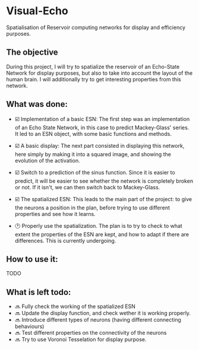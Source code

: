 # Visual-Echo
Spatialisation of Reservoir computing networks for display and efficiency purposes.

## The objective
During this project, I will try to spatialize the reservoir of an Echo-State Network for display purposes, but also to take into account the layout of the human brain. I will additionally try to get interesting properties from this network.

## What was done:

* :ballot_box_with_check: Implementation of a basic ESN:
The first step was an implementation of an Echo State Network, in this case to predict Mackey-Glass' series.
It led to an ESN object, with some basic functions and methods.

* :ballot_box_with_check: A basic display:
The next part consisted in displaying this network, here simply by making it into a squared image, and showing the evolution of the activation.

* :ballot_box_with_check: Switch to a prediction of the sinus function.
Since it is easier to predict, it will be easier to see whether the network is completely broken or not. If it isn't, we can then switch back to Mackey-Glass.

* :ballot_box_with_check: The spatialized ESN:
This leads to the main part of the project: to give the neurons a position in the plan, before trying to use different properties and see how it learns.

* :clock1: Properly use the spatialization.
The plan is to try to check to what extent the properties of the ESN are kept, and how to adapt if there are differences.
This is currently undergoing.

## How to use it:
TODO


## What is left todo:

* :soon: Fully check the working of the spatialized ESN
* :soon: Update the display function, and check wether it is working properly.
* :soon: Introduce different types of neurons (having different connecting behaviours)
* :soon: Test different properties on the connectivity of the neurons
* :soon: Try to use Voronoi Tesselation for display purpose.  
